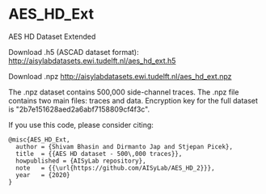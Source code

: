 # AES_HD_Ext
AES HD Dataset Extended

Download .h5 (ASCAD dataset format): http://aisylabdatasets.ewi.tudelft.nl/aes_hd_ext.h5

Download .npz http://aisylabdatasets.ewi.tudelft.nl/aes_hd_ext.npz

The .npz dataset contains 500,000 side-channel traces. The .npz file contains two main files: traces and data.
Encryption key for the full dataset is "2b7e151628aed2a6abf7158809cf4f3c".

If you use this code, please consider citing:

    @misc{AES_HD_Ext,
      author = {Shivam Bhasin and Dirmanto Jap and Stjepan Picek},
      title  = {{AES HD dataset - 500\,000 traces}},
      howpublished = {AISyLab repository},
      note   = {{\url{https://github.com/AISyLab/AES_HD_2}}},
      year   = {2020}
    }
